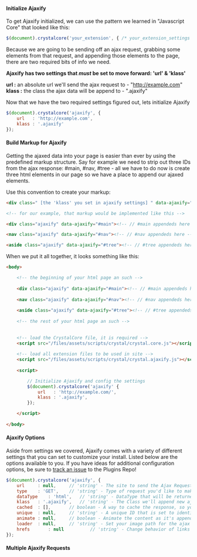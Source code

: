 
#### Initialize Ajaxify

To get Ajaxify initialized, we can use the pattern we learned in "Javascript Core" that looked like this:

```javascript
$(document).crystalcore('your_extension', { /* your_extension_settings */ });
```

Because we are going to be sending off an ajax request, grabbing some elements from that request, and appending those elements to the page, there are two required bits of info we need.

**Ajaxify has two settings that *must* be set to move forward: 'url' & 'klass'**

**url   :** an absolute url we'll send the ajax request to - "http://example.com"  
**klass :** the class the ajax data will be append to      - ".ajaxify"  

Now that we have the two required settings figured out, lets initialize Ajaxify

```javascript
$(document).crystalcore('ajaxify', {
    url   : 'http://example.com',
    klass : '.ajaxify'
});
```

#### Build Markup for Ajaxify

Getting the ajaxed data into your page is easier than ever by using the predefined markup structure. Say for example we need to strip out three IDs from the ajax response: #main, #nav, #tree - all we have to do now is create three html elements in our page so we have a place to append our ajaxed elements.

Use this convention to create your markup:

```html
<div class=" [the 'klass' you set in ajaxify settings] " data-ajaxify=" [a stripped ajax elem] "></div>

<!-- for our example, that markup would be implemented like this -->

<div class="ajaxify" data-ajaxify="#main"><!-- // #main appendeds here --></div>

<nav class="ajaxify" data-ajaxify="#nav"><!-- // #nav appendeds here --></nav>

<aside class="ajaxify" data-ajaxify="#tree"><!-- // #tree appendeds here --></aside>
```

When we put it all together, it looks something like this:

```html
<body>

    <!-- the beginning of your html page an such -->
    
    <div class="ajaxify" data-ajaxify="#main"><!-- // #main appendeds here --></div>
    
    <nav class="ajaxify" data-ajaxify="#nav"><!-- // #nav appendeds here --></nav>
    
    <aside class="ajaxify" data-ajaxify="#tree"><!-- // #tree appendeds here --></aside>
    
    <!-- the rest of your html page an such --> 
    
    
    <!-- load the CrystalCore file, it is required -->  
    <script src="/files/assets/scripts/crystal/crystal.core.js"></script>
    
    <!-- load all extension files to be used in site -->  
    <script src="/files/assets/scripts/crystal/crystal.ajaxify.js"></script>
    
    <script>

        // Initialize Ajaxify and config the settings
        $(document).crystalcore('ajaxify' {
            url   : 'http://example.com/',
            klass : '.ajaxify',
        });

    </script>
    
</body>
```

#### Ajaxify Options

Aside from settings we covered, Ajaxify comes with a variety of different settings that you can set to customize your install. Listed below are the options available to you. If you have ideas for additional configuration options, be sure to [track an issue](https://github.com/crystalcommerce/FrontendPlugins/issues) to the Plugins Repo!

```javascript
$(document).crystalcore('ajaxify', {
    url		: null,		// 'string' - The site to send the Ajax Request to
    type	: 'GET',	// 'string' - Type of request you'd like to make
    dataType	: 'html',	// 'string' - DataType that will be returned from ajax
    klass	: '.ajaxify',	// 'string' - The Class we'll append new ajax elements to
    cached	: [],		// boolean - A way to cache the response, so you can access it later
    unique	: null,		// 'string' - A unique ID that is set to identify cache
    animate	: null,		// boolean - Animate the content as it's appended to page
    loader	: null,		// 'string' - Set your image path for the ajax loader here
    hrefs       : null          // 'string' - Change behavior of links that don't have a target set
});
```

#### Multiple Ajaxify Requests

